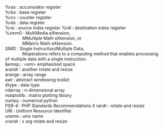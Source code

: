 %rax : accumulator register  
%rbx : base register  
%rcx : counter register  
%rdx : data register  
%rsi : source index register
%rdi : destination index register  
%xmm0      : MultiMedia eXtension,  
&ensp;&ensp;&ensp;&ensp;&ensp;&ensp;&ensp;&ensp;MMultiple Math eXtension, or  
&ensp;&ensp;&ensp;&ensp;&ensp;&ensp;&ensp;&ensp;MMatrix Math eXtension.  
SIMD       : Single Instruction/Multiple Data,  
&ensp;&ensp;&ensp;&ensp;&ensp;&ensp;&ensp;&ensp;Moperations refers to a computing method that enables processing of multiple data with a single instruction.  
\&emsp;    : \<em> emphasized space  
arandr     : another rotate and resize  
arange     : array range  
awt        : abstract windowing toolkit  
dtype      : data type  
ndarray    : n-dimensional array  
matplotlib : matrix plotting library  
numpy      : numerical python  
PSR-4      : PHP Standards Recommendations 4 
randr      : rotate and resize  
URI        : Uniform Resource Identifier  
uname      : unix name  
xrandr     : x org rotate and resize  
